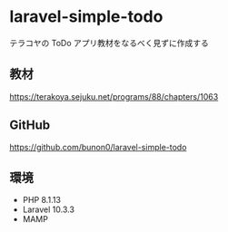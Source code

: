 # laravel-simple-todo

テラコヤの ToDo アプリ教材をなるべく見ずに作成する<br>

## 教材

https://terakoya.sejuku.net/programs/88/chapters/1063

## GitHub

https://github.com/bunon0/laravel-simple-todo

## 環境

- PHP 8.1.13
- Laravel 10.3.3
- MAMP
